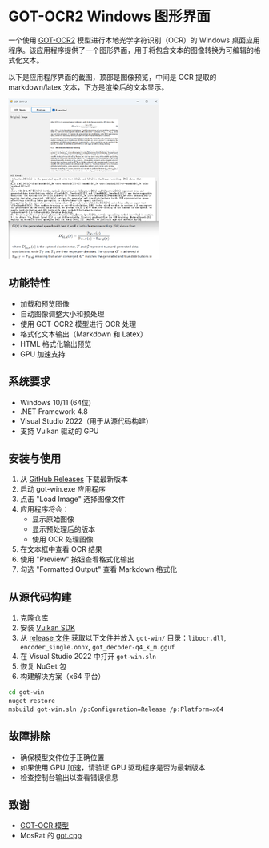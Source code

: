 # GOT-OCR2 Windows 图形界面

一个使用 [GOT-OCR2](https://huggingface.co/stepfun-ai/GOT-OCR2_0) 模型进行本地光学字符识别（OCR）的 Windows 桌面应用程序。该应用程序提供了一个图形界面，用于将包含文本的图像转换为可编辑的格式化文本。

以下是应用程序界面的截图，顶部是图像预览，中间是 OCR 提取的 markdown/latex 文本，下方是渲染后的文本显示。

<a href="doc/got-ocr-ui.png"><img src="doc/got-ocr-ui.png" width="300"></a>

## 功能特性

- 加载和预览图像
- 自动图像调整大小和预处理
- 使用 GOT-OCR2 模型进行 OCR 处理
- 格式化文本输出（Markdown 和 Latex）
- HTML 格式化输出预览
- GPU 加速支持

## 系统要求

- Windows 10/11 (64位)
- .NET Framework 4.8
- Visual Studio 2022（用于从源代码构建）
- 支持 Vulkan 驱动的 GPU

## 安装与使用

1. 从 [GitHub Releases](https://github.com/zf3/got-ocr-ui/releases) 下载最新版本
2. 启动 got-win.exe 应用程序
3. 点击 "Load Image" 选择图像文件
4. 应用程序将会：
   - 显示原始图像
   - 显示预处理后的版本
   - 使用 OCR 处理图像
5. 在文本框中查看 OCR 结果
6. 使用 "Preview" 按钮查看格式化输出
7. 勾选 "Formatted Output" 查看 Markdown 格式化

## 从源代码构建

1. 克隆仓库
2. 安装 [Vulkan SDK](https://www.lunarg.com/vulkan-sdk/)
3. 从 [release 文件](https://github.com/zf3/got-ocr-ui/releases) 获取以下文件并放入 `got-win/` 目录：`libocr.dll`, `encoder_single.onnx`, `got_decoder-q4_k_m.gguf`
4. 在 Visual Studio 2022 中打开 `got-win.sln`
5. 恢复 NuGet 包
6. 构建解决方案（x64 平台）

```bash
cd got-win
nuget restore
msbuild got-win.sln /p:Configuration=Release /p:Platform=x64
```

## 故障排除

- 确保模型文件位于正确位置
- 如果使用 GPU 加速，请验证 GPU 驱动程序是否为最新版本
- 检查控制台输出以查看错误信息

## 致谢

- [GOT-OCR 模型](https://huggingface.co/stepfun-ai/GOT-OCR2_0)
- MosRat 的 [got.cpp](https://github.com/MosRat/got.cpp/)

